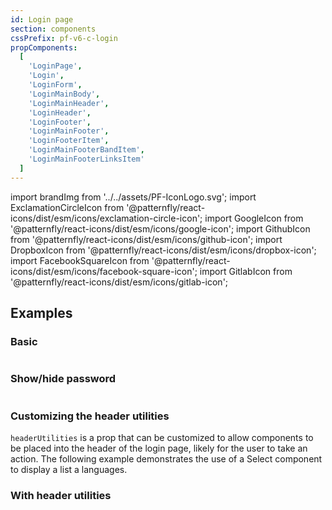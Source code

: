 ```yaml
---
id: Login page
section: components
cssPrefix: pf-v6-c-login
propComponents:
  [
    'LoginPage',
    'Login',
    'LoginForm',
    'LoginMainBody',
    'LoginMainHeader',
    'LoginHeader',
    'LoginFooter',
    'LoginMainFooter',
    'LoginFooterItem',
    'LoginMainFooterBandItem',
    'LoginMainFooterLinksItem'
  ]
---
```


import brandImg from '../../assets/PF-IconLogo.svg';
import ExclamationCircleIcon from '@patternfly/react-icons/dist/esm/icons/exclamation-circle-icon';
import GoogleIcon from '@patternfly/react-icons/dist/esm/icons/google-icon';
import GithubIcon from '@patternfly/react-icons/dist/esm/icons/github-icon';
import DropboxIcon from '@patternfly/react-icons/dist/esm/icons/dropbox-icon';
import FacebookSquareIcon from '@patternfly/react-icons/dist/esm/icons/facebook-square-icon';
import GitlabIcon from '@patternfly/react-icons/dist/esm/icons/gitlab-icon';

## Examples

### Basic

```ts file='./LoginPageBasic.tsx' isFullscreen

```

### Show/hide password

```ts file='./LoginPageShowHidePassword.tsx' isFullscreen

```

### Customizing the header utilities

`headerUtilities` is a prop that can be customized to allow components to be placed into the header of the login page, likely for the user to take an action. The following example demonstrates the use of a Select component to display a list a languages.

### With header utilities

```ts file='./LoginPageLanguageSelect.tsx' isFullscreen

```
